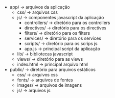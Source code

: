 * app/    		              -> arquivos da aplicação  
    + css/		              -> arquivos css  
    + js/ 		              -> componentes javascript da aplicação 
        + controllers/ 	      -> diretório para os controllers    
        + directives/         -> diretório para os directives  
        + filters/            -> diretório para os filters  
        + services/           -> diretório para os services  
        + scripts/			  -> diretório para os scrips js
        + app.js              -> principal script da aplicação 
    + lib/                 	  -> bibliotecas javascript  
    + views/           	  	  -> diretório para as views  
    + index.html          	  -> principal arquivo html
* public/ 				 -> diretório para arquivos estáticos 
    + css/				 -> arquivos css  
    + fonts/			 -> arquivos de fontes
    + images/			 -> arquivos de imagens
    + js/				 -> arquivos js 